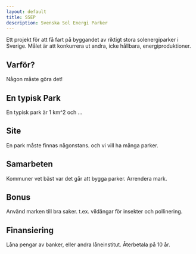 ```yaml
---
layout: default
title: SSEP
description: Svenska Sol Energi Parker
---
```

Ett projekt för att få fart på byggandet av riktigt stora solenergiparker i Sverige.
Målet är att konkurrera ut andra, icke hållbara, energiproduktioner.

## Varför?
Någon måste göra det!

## En typisk Park
En typisk park är 1 km^2 och ...

## Site
En park måste finnas någonstans. och vi vill ha många parker.

## Samarbeten
Kommuner vet bäst var det går att bygga parker. Arrendera mark.

## Bonus
Använd marken till bra saker. t.ex. vildängar för insekter och pollinering.

## Finansiering
Låna pengar av banker, eller andra låneinstitut.
Återbetala på 10 år.
